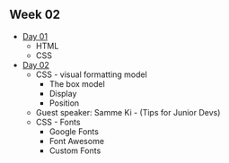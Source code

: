 ## Week 02

- [Day 01](wk02_day01.md)
  - HTML
  - CSS
- [Day 02](wk02_day02.md)
  - CSS - visual formatting model
    - The box model
    - Display
    - Position
  - Guest speaker: Samme Ki - (Tips for Junior Devs)
  - CSS - Fonts
    - Google Fonts
    - Font Awesome
    - Custom Fonts
